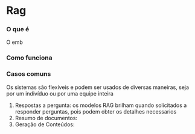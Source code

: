 # Rag

### O que é 

O emb


### Como funciona

### Casos comuns

Os sistemas são flexíveis e podem ser usados de diversas maneiras, seja por um indivíduo ou por uma equipe inteira

1. Respostas a pergunta: os modelos RAG brilham quando solicitados a responder perguntas, pois podem obter os detalhes necessarios
2. Resumo de documentos: 
3. Geração de Conteúdos: